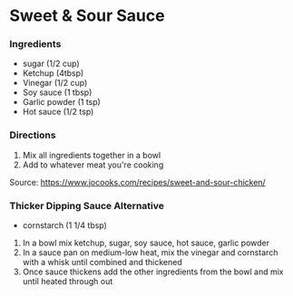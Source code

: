# Sweet & Sour Sauce

### Ingredients

- sugar (1/2 cup)
- Ketchup (4tbsp)
- Vinegar (1/2 cup)
- Soy sauce (1 tbsp)
- Garlic powder (1 tsp)
- Hot sauce (1/2 tsp)

### Directions

1. Mix all ingredients together in a bowl
2. Add to whatever meat you're cooking

Source: https://www.jocooks.com/recipes/sweet-and-sour-chicken/

### Thicker Dipping Sauce Alternative

- cornstarch (1 1/4 tbsp)

1. In a bowl mix ketchup, sugar, soy sauce, hot sauce, garlic powder
1. In a sauce pan on medium-low heat, mix the vinegar and cornstarch with a whisk until combined and thickened
1. Once sauce thickens add the other ingredients from the bowl and mix until heated through out
